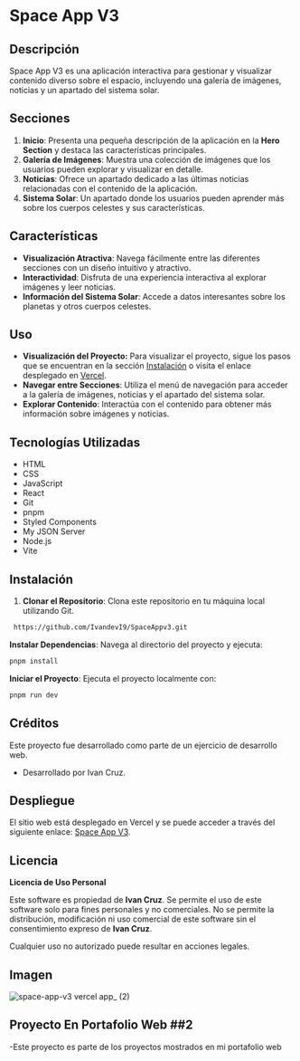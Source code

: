 # Space App V3

## Descripción

Space App V3 es una aplicación interactiva para gestionar y visualizar contenido diverso sobre el espacio, incluyendo una galería de imágenes, noticias y un apartado del sistema solar. 


## Secciones

1. **Inicio**: Presenta una pequeña descripción de la aplicación en la **Hero Section** y destaca las características principales.
2. **Galería de Imágenes**: Muestra una colección de imágenes que los usuarios pueden explorar y visualizar en detalle.
3. **Noticias**: Ofrece un apartado dedicado a las últimas noticias relacionadas con el contenido de la aplicación.
4. **Sistema Solar**: Un apartado donde los usuarios pueden aprender más sobre los cuerpos celestes y sus características.

## Características

- **Visualización Atractiva**: Navega fácilmente entre las diferentes secciones con un diseño intuitivo y atractivo.
- **Interactividad**: Disfruta de una experiencia interactiva al explorar imágenes y leer noticias.
- **Información del Sistema Solar**: Accede a datos interesantes sobre los planetas y otros cuerpos celestes.

## Uso

- **Visualización del Proyecto:** Para visualizar el proyecto, sigue los pasos que se encuentran en la sección [Instalación](#instalación) o visita el enlace desplegado en [Vercel]( https://space-app-v3.vercel.app/ ).
- **Navegar entre Secciones**: Utiliza el menú de navegación para acceder a la galería de imágenes, noticias y el apartado del sistema solar.
- **Explorar Contenido**: Interactúa con el contenido para obtener más información sobre imágenes y noticias.

## Tecnologías Utilizadas

- HTML
- CSS
- JavaScript
- React
- Git
- pnpm
- Styled Components
- My JSON Server
- Node.js
- Vite

## Instalación

1. **Clonar el Repositorio**: Clona este repositorio en tu máquina local utilizando Git.

```bash
 https://github.com/IvandevI9/SpaceAppv3.git
```

**Instalar Dependencias**: Navega al directorio del proyecto y ejecuta:

```bash
pnpm install
```

**Iniciar el Proyecto**: Ejecuta el proyecto localmente con:

```bash
pnpm run dev
```
## Créditos

Este proyecto fue desarrollado como parte de un ejercicio de desarrollo web.

- Desarrollado por Ivan Cruz.

## Despliegue

El sitio web está desplegado en Vercel y se puede acceder a través del siguiente enlace: [Space App V3]( https://space-app-v3.vercel.app/ ).

## Licencia

**Licencia de Uso Personal**

Este software es propiedad de **Ivan Cruz**. Se permite el uso de este software solo para fines personales y no comerciales. No se permite la distribución, modificación ni uso comercial de este software sin el consentimiento expreso de **Ivan Cruz**.

Cualquier uso no autorizado puede resultar en acciones legales.

## Imagen

![space-app-v3 vercel app_ (2)]( https://github.com/user-attachments/assets/17e9bb16-85fa-42c3-83bd-8fb858da0ef6 )

## Proyecto En Portafolio Web ##2

-Este proyecto es parte de los proyectos mostrados en mi portafolio web

